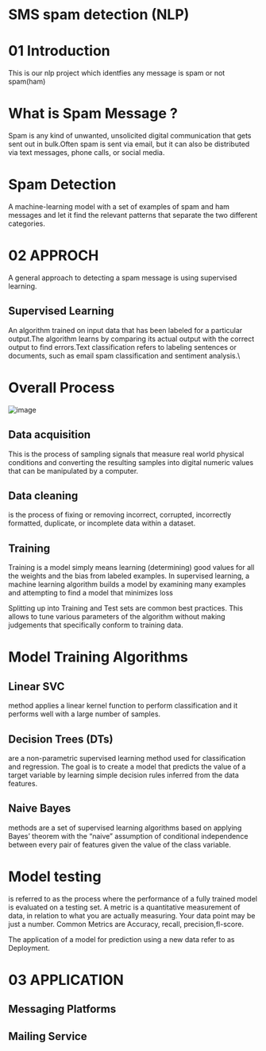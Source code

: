 # SMS spam detection (NLP)
# 01 Introduction
This is our nlp project which identfies any message is spam or not spam(ham)
# What is Spam Message ?
Spam is any kind of unwanted, unsolicited digital communication that gets sent out in bulk.Often spam is sent via email, but it can also be distributed via text messages, phone calls, or social media.
# Spam Detection 
A machine-learning model with a set of examples of spam and ham messages and let it find the relevant patterns that separate the two different categories.

# 02 APPROCH
A general approach to detecting a spam message is using supervised learning.
## Supervised Learning
An algorithm trained on input data that has been labeled for a particular output.The algorithm learns by comparing its actual output with
the correct output to find errors.Text classification refers to labeling sentences or documents, such as email spam classification and sentiment analysis.\


# Overall Process
![image](https://user-images.githubusercontent.com/83369330/169146083-4ad2c203-1c6c-41b4-b26d-104fe862ce7f.png)
## Data acquisition
This is the process of sampling signals that measure real world physical conditions and converting the resulting samples into digital
numeric values that can be manipulated by a computer.
## Data cleaning
is the process of fixing or removing
incorrect, corrupted, incorrectly formatted, duplicate, or
incomplete data within a dataset.

## Training
Training is a  model simply means learning (determining) good values for all
the weights and the bias from labeled examples. In supervised learning, a
machine learning algorithm builds a model by examining many examples
and attempting to find a model that minimizes loss

Splitting up into Training and Test sets are common best practices. This allows
to tune various parameters of the algorithm without making judgements that
specifically conform to training data.

# Model Training Algorithms
## Linear SVC 
method applies a linear kernel function to perform classification and it performs well with a large number of samples.
## Decision Trees (DTs)
are a non-parametric supervised learning method used for
classification and regression. The goal is to create a model that predicts the value
of a target variable by learning simple decision rules inferred from the data
features.
## Naive Bayes
methods are a set of supervised learning algorithms based on applying Bayes’ theorem with the “naive” assumption of conditional independence between
every pair of features given the value of the class variable.
# Model testing
is referred to as the process where the performance of a fully trained
model is evaluated on a testing set.
A metric is a quantitative measurement of data, in relation to what you are
actually measuring. Your data point may be just a number. Common Metrics are
Accuracy, recall, precision,fl-score.

The application of a model for prediction using a new data refer to as Deployment.

# 03 APPLICATION
## Messaging Platforms
## Mailing Service

